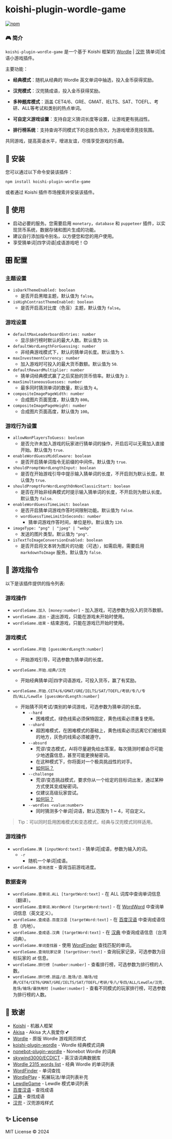 # koishi-plugin-wordle-game

[![npm](https://img.shields.io/npm/v/koishi-plugin-wordle-game?style=flat-square)](https://www.npmjs.com/package/koishi-plugin-wordle-game)

### 🎮 简介

`koishi-plugin-wordle-game` 是一个基于 Koishi 框架的 [Wordle](https://www.nytimes.com/games/wordle/index.html) | [汉兜](https://handle.antfu.me/) 猜单词|成语小游戏插件。

主要功能：

- **经典模式**：随机从经典的 Wordle 英文单词中抽选，投入金币获得奖励。

- **汉兜模式**：汉兜猜成语，投入金币获得奖励。

- **多种题库模式**：涵盖 CET4/6、GRE、GMAT、IELTS、SAT、TOEFL、考研、ALL等考试和类别的热点单词。

- **可自定义游戏设置**：支持自定义猜词长度等设置，让游戏更有挑战性。

- **排行榜系统**：支持查询不同模式下的总胜负场次，为游戏增添竞技氛围。

共同游戏，提高英语水平，增进友谊，尽情享受游戏的乐趣。

## 🚀 安装

您可以通过以下命令安装该插件：

```bash
npm install koishi-plugin-wordle-game
```

或者通过 Koishi 插件市场搜索并安装该插件。

## 🎣 使用

- 启动必要的服务。您需要启用 `monetary`，`database` 和 `puppeteer` 插件，以实现货币系统，数据存储和图片生成的功能。
- 建议自行添加指令别名，以方便您和您的用户使用。
- 享受猜单词|四字词语|成语游戏吧！😊

## 🎛 配置

### 主题设置

- `isDarkThemeEnabled: boolean`
  - 是否开启黑暗主题，默认值为 `false`。
- `isHighContrastThemeEnabled: boolean`
  - 是否开启高对比度（色盲）主题，默认值为 `false`。

### 游戏设置

- `defaultMaxLeaderboardEntries: number`
  - 显示排行榜时默认的最大人数。默认值为 `10`.
- `defaultWordLengthForGuessing: number`
  - 非经典游戏模式下，默认的猜单词长度。默认值为 `5`.
- `maxInvestmentCurrency: number`
  - 加入游戏时可投入的最大货币数额。默认值为 `50`.
- `defaultRewardMultiplier: number`
  - 猜单词经典模式赢了之后奖励的货币倍率。默认值为 `2`.
- `maxSimultaneousGuesses: number`
  - 最多同时猜测单词的数量，默认值为 `4`。
- `compositeImagePageWidth: number`
  - 合成图片页面宽度，默认值为 `800`。
- `compositeImagePageHeight: number`
  - 合成图片页面高度，默认值为 `100`。


### 游戏行为设置

- `allowNonPlayersToGuess: boolean`
  - 是否允许未加入游戏的玩家进行猜单词的操作，开启后可以无需加入直接开始。默认值为 `true`.
- `enableWordGuessMiddleware: boolean`
  - 是否开启猜单词指令无前缀的中间件。默认值为 `true`.
- `shouldPromptWordLengthInput: boolean`
  - 是否在开始游戏引导中提示输入猜单词的长度，不开启则为默认长度。默认值为 `true`.
- `shouldPromptForWordLengthOnNonClassicStart: boolean`
  - 是否在开始非经典模式时提示输入猜单词的长度，不开启则为默认长度。默认值为 `false`.
- `enableWordGuessTimeLimit: boolean`
  - 是否开启猜单词游戏作答时间限制功能。默认值为 `false`.
  - `wordGuessTimeLimitInSeconds: number`
    - 猜单词游戏作答时间，单位是秒。默认值为 `120`.
- `imageType: "png" | "jpeg" | "webp"`
  - 发送的图片类型。默认值为 `"png"`.
- `isTextToImageConversionEnabled: boolean`
  - 是否开启将文本转为图片的功能（可选），如需启用，需要启用 `markdownToImage` 服务。默认值为 `false`.

## 🎳 游戏指令

以下是该插件提供的指令列表:

### 游戏操作

- `wordleGame.加入 [money:number]` - 加入游戏，可选参数为投入的货币数额。
- `wordleGame.退出` - 退出游戏，只能在游戏未开始时使用。
- `wordleGame.结束` - 结束游戏，只能在游戏已开始时使用。

### 游戏模式

- `wordleGame.开始 [guessWordLength:number]`
  - 开始游戏引导，可选参数为猜单词的长度。

- `wordleGame.开始.经典/汉兜`
  - 开始经典猜单词|四字词语游戏，可投入货币，赢了有奖励。

- `wordleGame.开始.CET4/6/GMAT/GRE/IELTS/SAT/TOEFL/考研/专八/专四/ALL/Lewdle [guessWordLength:number]`
  - 开始猜不同考试/类别的单词游戏，可选参数为猜单词的长度。
    - `--hard`
      - 困难模式，绿色线索必须保特固定，黄色线索必须重复使用。
    - `--uhard`
      - 超困难模式，在困难模式的基础上，黄色线索必须远离它们被线索的地方，灰色的线索必须被遵守。
    - `--absurd`
      - 荒谬/变态模式，AI将尽量避免给出答案，每次猜测时都会尽可能少地透露信息，甚至可能更换秘密词。
      - 在这种模式下，你将面对一个极具挑战性的对手。
      - [如何玩？](https://qntm.org/absurdle)
    - `--challenge`
      - 荒谬/变态挑战模式，要求你从一个给定的目标词出发，通过某种方式使其变成秘密词。
      - 仅建议高级玩家尝试。
      - [如何玩？](https://qntm.org/challenge)
    - `--wordles <value:number>`
      - 同时猜测多个单词|词语，默认范围为 1 ~ 4，可自定义。

> Tip：可以同时启用困难模式和变态模式，经典与汉兜模式同样适用。

### 游戏操作

- `wordleGame.猜 [inputWord:text]` - 猜单词|成语，参数为输入的词。
  - `-r`
    - 随机一个单词|成语。
- `wordleGame.查询进度` - 查询当前游戏进度。

### 数据查询

- `wordleGame.查单词.ALL [targetWord:text]` - 在 ALL 词库中查询单词信息（翻译）。
- `wordleGame.查单词.WordWord [targetWord:text]` - 在 [WordWord](https://wordword.org/) 中查询单词信息（英文定义）。
- `wordleGame.查成语.百度汉语 [targetWord:text]` - 在 [百度汉语](https://hanyu.baidu.com/) 中查询成语信息（内地）。
- `wordleGame.查成语.汉典 [targetWord:text]` - 在 [汉典](https://www.zdic.net/) 中查询成语信息（台湾词典）。
- `wordleGame.单词查找器` - 使用 [WordFinder](https://wordword.org/) 查找匹配的单词。
- `wordleGame.查询玩家记录 [targetUser:text]` - 查询玩家记录，可选参数为目标玩家的 at 信息。
- `wordleGame.排行榜 [number:number]` - 查看排行榜，可选参数为排行榜的人数。
- `wordleGame.排行榜.损益/总.胜场/总.输场/经典/CET4/CET6/GMAT/GRE/IELTS/SAT/TOEFL/考研/专八/专四/ALL/Lewdle/汉兜.胜场/输场/最快用时 [number:number]` -
  查看不同模式的玩家排行榜，可选参数为排行榜的人数。

## 🍰 致谢

- [Koishi](https://koishi.chat/) - 机器人框架
- [Akisa](https://forum.koishi.xyz/u/akisa/summary) - Akisa 大人我爱你 💕
- [Wordle](https://www.nytimes.com/games/wordle/index.html) - 原版 Wordle 游戏网页样式
- [koishi-plugin-wordle](https://www.npmjs.com/package/koishi-plugin-wordle) - Wordle 经典模式词典
- [nonebot-plugin-wordle](https://github.com/noneplugin/nonebot-plugin-wordle) - Nonebot Wordle 的词典
- [skywind3000/ECDICT](https://github.com/skywind3000/ECDICT) - 英汉语词典数据库
- [Wordle 2315 words list](https://gist.github.com/DevilXD/6ad6cc1fe37872d069a795edd51233b2#file-wordle_words-txt) - 经典 Wordle 的单词列表
- [WordFinder](https://wordword.org/) - 单词查找
- [WordlePlay](https://wordleplay.com/wordle-games) - 拓展玩法/单词列表补充
- [LewdleGame](https://www.lewdlegame.com/App) - Lewdle 模式单词列表
- [百度汉语](https://hanyu.baidu.com/) - 查找成语
- [汉典](https://www.zdic.net/) - 查找成语
- [汉兜](https://handle.antfu.me/) - 汉兜游戏样式

## ✨ License

MIT License © 2024
